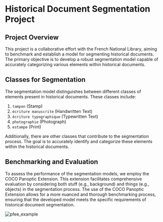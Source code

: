 # Historical Document Segmentation Project

## Project Overview

This project is a collaborative effort with the French National Library, aiming to benchmark and establish a model for segmenting historical documents. The primary objective is to develop a robust segmentation model capable of accurately categorizing various elements within historical documents.

## Classes for Segmentation

The segmentation model distinguishes between different classes of elements present in historical documents. These classes include:

1. `tampon` (Stamp)
2. `écriture manuscrite` (Handwritten Text)
3. `écriture typographique` (Typewritten Text)
4. `photographie` (Photograph)
5. `estampe` (Print)

Additionally, there are other classes that contribute to the segmentation process. The goal is to accurately identify and categorize these elements within the historical documents.

## Benchmarking and Evaluation

To assess the performance of the segmentation models, we employ the COCO Panoptic Extension. This extension facilitates comprehensive evaluation by considering both stuff (e.g., background) and things (e.g., objects) in the segmentation process. The use of the COCO Panoptic Extension allows for a more nuanced and thorough benchmarking process, ensuring that the developed model meets the specific requirements of historical document segmentation.

![pfee_example](https://github.com/Rickil/French_national_library_project/assets/38404628/d1771d3f-6256-48e8-8eaa-c79d05b38009)
